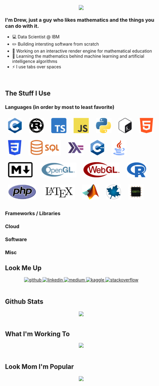 <div align="center">
<img src="https://i.giphy.com/media/3ornk57KwDXf81rjWM/giphy.webp" align="center" style="width: 50%" />
</div>  
  
### I'm Drew, just a guy who likes mathematics and the things you can do with it.
- 💻 Data Scientist @ IBM
- ✏️ Building intersting software from scratch
- 🔭 Working on an interactive render engine for mathematical education  
- 🌱 Learning the mathematics behind machine learning and artificial intelligence algorithms  
- ⚡ I use tabs over spaces  
  
<br/>  

## The Stuff I Use

### Languages (in order by most to least favorite)
<div>  
<img style="margin: 10px" src="./c.png" height="50" />
<img style="margin: 10px" src="./rust.png" height="50" />
<img style="margin: 10px" src="./typescript.png" height="50" />
<img style="margin: 10px" src="./javascript.png" height="50" />
<img style="margin: 10px" src="./python.png" height="50" />
<img style="margin: 10px" src="./bash.png" height="50" />
<img style="margin: 10px" src="./html.png" height="50" />
<img style="margin: 10px" src="./css.png" height="50" />
<img style="margin: 10px" src="./sql.png" height="50" />
<img style="margin: 10px" src="./haskell.png" height="50" />
<img style="margin: 10px" src="./c-plus-plus.png" height="50" />
<img style="margin: 10px" src="./java.png" height="50" />
<img style="margin: 10px" src="./markdown.png" height="50" />
<img style="margin: 10px" src="./opengl.png" height="50" />
<img style="margin: 10px" src="./webgl.png" height="50" />
<img style="margin: 10px" src="./r.png" height="50" />
<img style="margin: 10px" src="./php.png" height="50" />
<img style="margin: 10px" src="./latex.png" height="50" />
<img style="margin: 10px" src="./matlab.png" height="50" />
<img style="margin: 10px" src="./maple.png" height="50" />
<img style="margin: 10px" src="./assembly.png" height="50" />
</div>

### Frameworks / Libraries
<div>
  
</div>

### Cloud
<div>
</div>
  
### Software
<div>
</div>
  
### Misc
<div>
</div>

## Look Me Up
<div align="center">
<a href="https://github.com/drew-worden" target="_blank">
<img src=https://img.shields.io/badge/github-%2324292e.svg?&style=for-the-badge&logo=github&logoColor=white alt=github style="margin-bottom: 5px;" />
</a>
<a href="https://linkedin.com/in/drewpworden" target="_blank">
<img src=https://img.shields.io/badge/linkedin-%231E77B5.svg?&style=for-the-badge&logo=linkedin&logoColor=white alt=linkedin style="margin-bottom: 5px;" />
</a>
<a href="https://medium.com/drewpworden" target="_blank">
<img src=https://img.shields.io/badge/medium-%23292929.svg?&style=for-the-badge&logo=medium&logoColor=white alt=medium style="margin-bottom: 5px;" />
</a>
<a href="https://www.kaggle.com/drewpworden" target="_blank">
<img src=https://img.shields.io/badge/kaggle-%2344BAE8.svg?&style=for-the-badge&logo=kaggle&logoColor=white alt=kaggle style="margin-bottom: 5px;" />
</a>
<a href="https://stackoverflow.com/users/drewpworden" target="_blank">
<img src=https://img.shields.io/badge/stackoverflow-%23F28032.svg?&style=for-the-badge&logo=stackoverflow&logoColor=white alt=stackoverflow style="margin-bottom: 5px;" />
</a>  
</div>  
  

<br/>  


## Github Stats  
<div align="center"><img src="https://github-readme-stats.vercel.app/api?username=drew-worden&show_icons=true&count_private=true&hide_border=true" align="center" /></div>   
  

<br/>  

## What I'm Working To 
<div align="center"><img src="https://spotify-github-profile.vercel.app/api/view?uid=of0qlykugh74boeip6gpf063m&cover_image=true&theme=default&show_offline=false&background_color=121212&interchange=false" /></div>  

<br/>  

## Look Mom I'm Popular
<div align="center">
<img src="https://komarev.com/ghpvc/?username=drew-worden&&style=flat-square" align="center" />
</div> 


